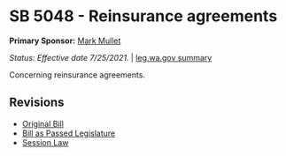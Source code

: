 # SB 5048 - Reinsurance agreements
**Primary Sponsor:** [Mark Mullet](/person/leg/mark.mullet.md)

*Status: Effective date 7/25/2021.* | [leg.wa.gov summary](https://app.leg.wa.gov/billsummary?BillNumber=5048&Year=2021)

Concerning reinsurance agreements.

## Revisions
* [Original Bill](1/)
* [Bill as Passed Legislature](1/)
* [Session Law](1/)